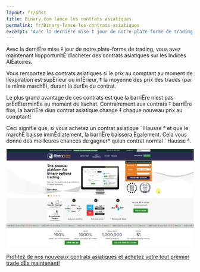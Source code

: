 ```yaml
---
layout: fr/post
title: Binary.com lance les contrats asiatiques
permalink: fr/Binary-lance-les-contrats-asiatiques
excerpt: "Avec la derniËre mise ‡ jour de notre plate-forme de trading, vous avez maintenant líopportunitÈ díacheter des contrats asiatiques sur les Indices AlÈatoires."
---
```


Avec la derniËre mise ‡ jour de notre plate-forme de trading, vous avez maintenant líopportunitÈ díacheter des contrats asiatiques sur les Indices 
AlÈatoires.

Vous remportez les contrats asiatiques si le prix au comptant au moment de líexpiration est supÈrieur ou infÈrieur, ‡ la moyenne des prix des trades (par le mÍme marchÈ), durant la durÈe du contrat.

Le plus grand avantage de ces contrats est que la barriËre níest pas prÈdÈterminÈe au moment de líachat. Contrairement aux contrats ‡ barriËre fixe, la barriËre díun contrat asiatique change ‡ chaque nouveau prix au comptant! 

Ceci signifie que, si vous achetez un contrat asiatique ´ Hausse ª et que le marchÈ baisse immÈdiatement, la barriËre baissera Ègalement. Cela vous donne des meilleures chances de gagner* quíun contrat normal ´ Hausse ª.

[![](/post_images/7054055_orig.gif)](https://www.binary.com/c/trade.cgi?market=random&time=7t&form_name=asian&expiry_&amount_&H=%2B0&currency=USD&underlying_symbol=R_50&amount=100&date_&&l=FR/?utm_medium=social&utm_source=blog&utm_content=whatsnew)

[Profitez de nos nouveaux contrats asiatiques et achetez votre tout premier trade dËs maintenant!](https://www.binary.com/c/trade.cgi?market=random&time=7t&form_name=asian&expiry_&amount_&H=%2B0&currency=USD&underlying_symbol=R_50&amount=100&date_&&l=FR/?utm_medium=social&utm_source=blog&utm_content=whatsnew)
